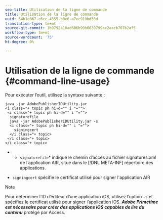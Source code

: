 ```yaml
---
seo-title: Utilisation de la ligne de commande
title: Utilisation de la ligne de commande
uuid: 54b1e867-c6cc-4355-b8e6-a7ec910bd33d
translation-type: tm+mt
source-git-commit: 1b9792a10ad606b99b6639799ac2aacb707b2af5
workflow-type: tm+mt
source-wordcount: '75'
ht-degree: 0%

---
```



# Utilisation de la ligne de commande {#command-line-usage}

Pour exécuter l’outil, utilisez la syntaxe suivante :

```
java -jar AdobePublisherIDUtility.jar 
<i class="+ topic ph hi-d="" i "="">
 <i class="+ topic ph hi-d="" i "="">
  signaturefile 
  java -jar AdobePublisherIDUtility.jar -s 
  <i class="+ topic ph hi-d="" i "="">
    signingcert
  </i class="+ topic>
 </i class="+ topic>
</i class="+ topic>
```

* 
   * `signaturefile`* indique le chemin d’accès au fichier signatures.xml de l’application AIR, situé dans le  [!DNL META-INF] répertoire des applications.

* `signingcert` spécifie le certificat utilisé pour signer l&#39;application AIR

>[!NOTE]
>
>Pour déterminer l’ID d’éditeur d’une application iOS, utilisez l’option `-s` et spécifiez le certificat utilisé pour signer l’application iOS. ***Adobe Primetime est nécessaire pour créer des applications iOS capables de lire du contenu*** protégé par Access.

